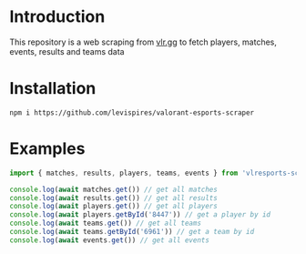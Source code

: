 # Introduction
This repository is a web scraping from [vlr.gg](https://www.vlr.gg/) to fetch players, matches, events, results and teams data
# Installation
```
npm i https://github.com/levispires/valorant-esports-scraper
```
# Examples
```js
import { matches, results, players, teams, events } from 'vlresports-scraper'

console.log(await matches.get()) // get all matches
console.log(await results.get()) // get all results
console.log(await players.get()) // get all players
console.log(await players.getById('8447')) // get a player by id
console.log(await teams.get()) // get all teams
console.log(await teams.getById('6961')) // get a team by id
console.log(await events.get()) // get all events
```